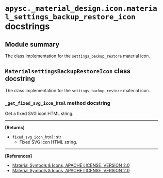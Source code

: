 # `apysc._material_design.icon.material_settings_backup_restore_icon` docstrings

## Module summary

The class implementation for the `settings_backup_restore` material icon.

## `MaterialsettingsBackupRestoreIcon` class docstring

The class implementation for the `settings_backup_restore` material icon.

### `_get_fixed_svg_icon_html` method docstring

Get a fixed SVG icon HTML string.<hr>

**[Returns]**

- `fixed_svg_icon_html`: str
  - Fixed SVG icon HTML string.

<hr>

**[References]**

- [Material Symbols & Icons, APACHE LICENSE, VERSION 2.0](https://fonts.google.com/icons?icon.size=24&icon.color=%23e8eaed)
- [Material Symbols & Icons, APACHE LICENSE, VERSION 2.0](https://www.apache.org/licenses/LICENSE-2.0.html)